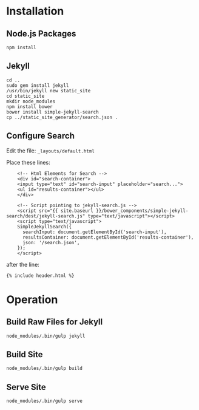 # Installation 

## Node.js Packages

	npm install

## Jekyll

    cd ..
    sudo gem install jekyll
    /usr/bin/jekyll new static_site
    cd static_site
    mkdir node_modules
    npm install bower
    bower install simple-jekyll-search
    cp ../static_site_generator/search.json .

## Configure Search

Edit the file:  `_layouts/default.html`

Place these lines:

		<!-- Html Elements for Search -->
		<div id="search-container">
		<input type="text" id="search-input" placeholder="search...">
		<ul id="results-container"></ul>
		</div>

		<!-- Script pointing to jekyll-search.js -->
		<script src="{{ site.baseurl }}/bower_components/simple-jekyll-search/dest/jekyll-search.js" type="text/javascript"></script>
		<script type="text/javascript">
		SimpleJekyllSearch({
		  searchInput: document.getElementById('search-input'),
		  resultsContainer: document.getElementById('results-container'),
		  json: '/search.json',
		});
		</script>

after the line:

    {% include header.html %}

# Operation

## Build Raw Files for Jekyll

	node_modules/.bin/gulp jekyll

## Build Site

	node_modules/.bin/gulp build

## Serve Site

	node_modules/.bin/gulp serve


    

